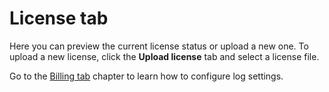 # License tab

Here you can preview the current license status or upload a new one. To upload a new license, click the **Upload license** tab and select a license file.

Go to the [Billing tab](billing-tab.md) chapter to learn how to configure log settings.

